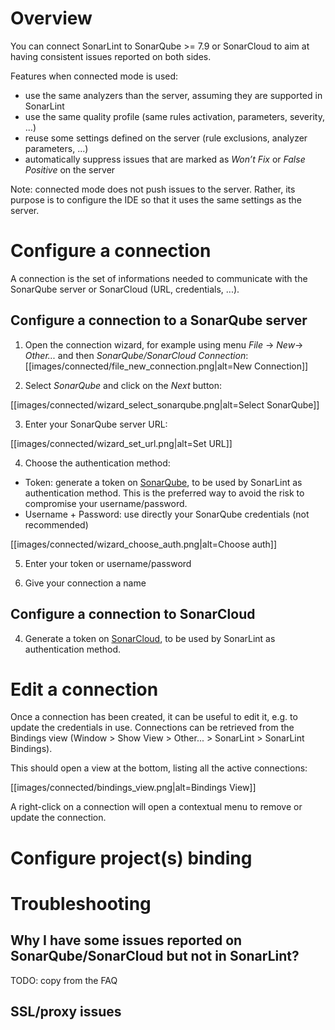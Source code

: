 # Overview
You can connect SonarLint to SonarQube >= 7.9 or SonarCloud to aim at having consistent issues reported on both sides.

Features when connected mode is used:
* use the same analyzers than the server, assuming they are supported in SonarLint
* use the same quality profile (same rules activation, parameters, severity, ...)
* reuse some settings defined on the server (rule exclusions, analyzer parameters, ...)
* automatically suppress issues that are marked as _Won’t Fix_ or _False Positive_ on the server

Note: connected mode does not push issues to the server. Rather, its purpose is to configure the IDE so that it uses the same settings as the server.

# Configure a connection

A connection is the set of informations needed to communicate with the SonarQube server or SonarCloud (URL, credentials, ...).

## Configure a connection to a SonarQube server

1. Open the connection wizard, for example using menu _File_ -> _New_-> _Other..._ and then _SonarQube/SonarCloud Connection_:
[[images/connected/file_new_connection.png|alt=New Connection]]

2. Select _SonarQube_ and click on the _Next_ button:

[[images/connected/wizard_select_sonarqube.png|alt=Select SonarQube]]

3. Enter your SonarQube server URL:

[[images/connected/wizard_set_url.png|alt=Set URL]]

4. Choose the authentication method:
* Token: generate a token on [SonarQube](https://docs.sonarqube.org/latest/user-guide/user-token/), to be used by SonarLint as authentication method. This is the preferred way to avoid the risk to compromise your username/password.
* Username + Password: use directly your SonarQube credentials (not recommended)

[[images/connected/wizard_choose_auth.png|alt=Choose auth]]

5. Enter your token or username/password

6. Give your connection a name

## Configure a connection to SonarCloud

4. Generate a token on [SonarCloud](https://sonarcloud.io/documentation/user-guide/user-token/), to be used by SonarLint as authentication method.

# Edit a connection

Once a connection has been created, it can be useful to edit it, e.g. to update the credentials in use. Connections can be retrieved from the Bindings view (Window > Show View > Other... > SonarLint > SonarLint Bindings).

This should open a view at the bottom, listing all the active connections:

[[images/connected/bindings_view.png|alt=Bindings View]]

A right-click on a connection will open a contextual menu to remove or update the connection.

# Configure project(s) binding

# Troubleshooting

## Why I have some issues reported on SonarQube/SonarCloud but not in SonarLint?

TODO: copy from the FAQ

## SSL/proxy issues
